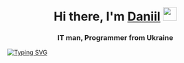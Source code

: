 <h1 align="center">Hi there, I'm <a href="https://daniilshat.ru/" target="_blank">Daniil</a> 
<img src="https://github.com/blackcater/blackcater/raw/main/images/Hi.gif" height="32"/></h1>
<h3 align="center">IT man, Programmer from Ukraine</h3>

[![Typing SVG](https://readme-typing-svg.herokuapp.com?color=%2336BCF7&lines=IT+man,+Programmer+from+Ukraine)](https://git.io/typing-svg)
